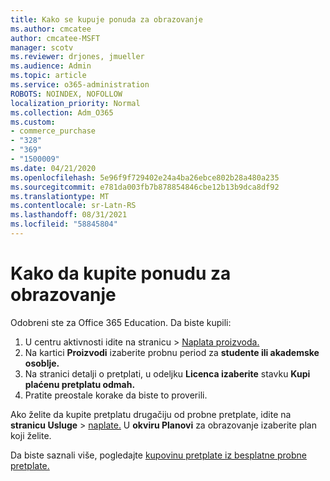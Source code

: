 ```yaml
---
title: Kako se kupuje ponuda za obrazovanje
ms.author: cmcatee
author: cmcatee-MSFT
manager: scotv
ms.reviewer: drjones, jmueller
ms.audience: Admin
ms.topic: article
ms.service: o365-administration
ROBOTS: NOINDEX, NOFOLLOW
localization_priority: Normal
ms.collection: Adm_O365
ms.custom:
- commerce_purchase
- "328"
- "369"
- "1500009"
ms.date: 04/21/2020
ms.openlocfilehash: 5e96f9f729402e24a4ba26ebce802b28a480a235
ms.sourcegitcommit: e781da003fb7b878854846cbe12b13b9dca8df92
ms.translationtype: MT
ms.contentlocale: sr-Latn-RS
ms.lasthandoff: 08/31/2021
ms.locfileid: "58845804"
---
```

# <a name="how-to-purchase-an-education-offer"></a>Kako da kupite ponudu za obrazovanje

Odobreni ste za Office 365 Education. Da biste kupili:
  
1. U centru aktivnosti idite na  stranicu \> [Naplata proizvoda.](https://go.microsoft.com/fwlink/p/?linkid=842054)
2. Na kartici **Proizvodi** izaberite probnu period za **studente ili akademske osoblje.**
3. Na stranici detalji o pretplati, u odeljku **Licenca izaberite** stavku **Kupi plaćenu pretplatu odmah.**
4. Pratite preostale korake da biste to proverili.

Ako želite da kupite pretplatu drugačiju od probne pretplate, idite na **stranicu Usluge** \> [naplate.](https://go.microsoft.com/fwlink/p/?linkid=868433) U **okviru Planovi** za obrazovanje izaberite plan koji želite.

Da biste saznali više, pogledajte [kupovinu pretplate iz besplatne probne pretplate.](https://docs.microsoft.com/microsoft-365/commerce/try-or-buy-microsoft-365#buy-a-subscription-from-your-free-trial)